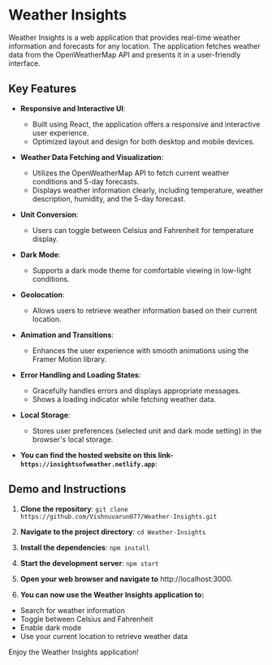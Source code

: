 # Weather Insights

Weather Insights is a web application that provides real-time weather information and forecasts for any location. The application fetches weather data from the OpenWeatherMap API and presents it in a user-friendly interface.

## Key Features

- **Responsive and Interactive UI**:
  - Built using React, the application offers a responsive and interactive user experience.
  - Optimized layout and design for both desktop and mobile devices.

- **Weather Data Fetching and Visualization**:
  - Utilizes the OpenWeatherMap API to fetch current weather conditions and 5-day forecasts.
  - Displays weather information clearly, including temperature, weather description, humidity, and the 5-day forecast.

- **Unit Conversion**:
  - Users can toggle between Celsius and Fahrenheit for temperature display.

- **Dark Mode**:
  - Supports a dark mode theme for comfortable viewing in low-light conditions.

- **Geolocation**:
  - Allows users to retrieve weather information based on their current location.

- **Animation and Transitions**:
  - Enhances the user experience with smooth animations using the Framer Motion library.

- **Error Handling and Loading States**:
  - Gracefully handles errors and displays appropriate messages.
  - Shows a loading indicator while fetching weather data.

- **Local Storage**:
  - Stores user preferences (selected unit and dark mode setting) in the browser's local storage.
 - **You can find the hosted website on this link-` https://insightsofweather.netlify.app`**:

## Demo and Instructions

1. **Clone the repository**:
`git clone https://github.com/Vishnuvarun077/Weather-Insights.git`


2. **Navigate to the project directory**:
`cd Weather-Insights`

3. **Install the dependencies**:
`npm install`


4. **Start the development server**:
`npm start`


5. **Open your web browser and navigate to** 
http://localhost:3000.

6. **You can now use the Weather Insights application to:**
- Search for weather information
- Toggle between Celsius and Fahrenheit
- Enable dark mode
- Use your current location to retrieve weather data

Enjoy the Weather Insights application! 
